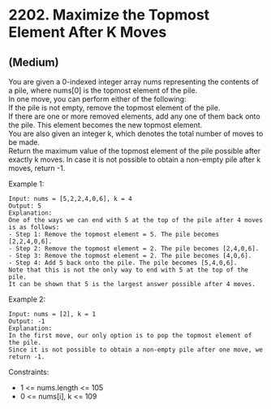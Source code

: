 # 2202. Maximize the Topmost Element After K Moves
## (Medium)

You are given a 0-indexed integer array nums representing the contents of a pile, where nums[0] is the topmost element of the pile.
<br>
In one move, you can perform either of the following:
<br>
If the pile is not empty, remove the topmost element of the pile.<br>
If there are one or more removed elements, add any one of them back onto the pile. This element becomes the new topmost element.<br>
You are also given an integer k, which denotes the total number of moves to be made.
<br>
Return the maximum value of the topmost element of the pile possible after exactly k moves. In case it is not possible to obtain a non-empty pile after k moves, return -1.
<br>
 

Example 1:

```
Input: nums = [5,2,2,4,0,6], k = 4
Output: 5
Explanation:
One of the ways we can end with 5 at the top of the pile after 4 moves is as follows:
- Step 1: Remove the topmost element = 5. The pile becomes [2,2,4,0,6].
- Step 2: Remove the topmost element = 2. The pile becomes [2,4,0,6].
- Step 3: Remove the topmost element = 2. The pile becomes [4,0,6].
- Step 4: Add 5 back onto the pile. The pile becomes [5,4,0,6].
Note that this is not the only way to end with 5 at the top of the pile. 
It can be shown that 5 is the largest answer possible after 4 moves.
```

Example 2:

```
Input: nums = [2], k = 1
Output: -1
Explanation: 
In the first move, our only option is to pop the topmost element of the pile.
Since it is not possible to obtain a non-empty pile after one move, we return -1.
```

Constraints:

- 1 <= nums.length <= 105
- 0 <= nums[i], k <= 109